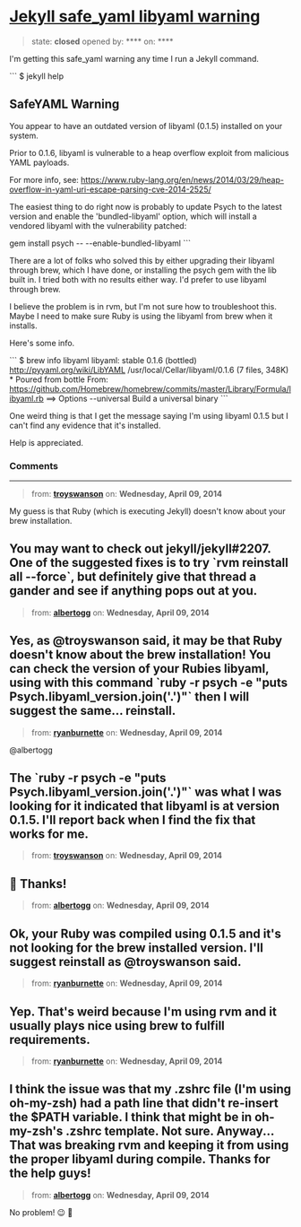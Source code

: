 # [Jekyll safe_yaml libyaml warning](https://github.com/jekyll/jekyll-help/issues/13)

> state: **closed** opened by: **** on: ****

I&#x27;m getting this safe_yaml warning any time I run a Jekyll command.

&#x60;&#x60;&#x60;
$ jekyll help

  SafeYAML Warning
  ----------------

  You appear to have an outdated version of libyaml (0.1.5) installed on your system.

  Prior to 0.1.6, libyaml is vulnerable to a heap overflow exploit from malicious YAML payloads.

  For more info, see:
  https://www.ruby-lang.org/en/news/2014/03/29/heap-overflow-in-yaml-uri-escape-parsing-cve-2014-2525/

  The easiest thing to do right now is probably to update Psych to the latest version and enable
  the &#x27;bundled-libyaml&#x27; option, which will install a vendored libyaml with the vulnerability patched:

  gem install psych -- --enable-bundled-libyaml
&#x60;&#x60;&#x60;

There are a lot of folks who solved this by either upgrading their libyaml through brew, which I have done, or installing the psych gem with the lib built in. I tried both with no results either way. I&#x27;d prefer to use libyaml through brew.

I believe the problem is in rvm, but I&#x27;m not sure how to troubleshoot this. Maybe I need to make sure Ruby is using the libyaml from brew when it installs.

Here&#x27;s some info.

&#x60;&#x60;&#x60;
$ brew info libyaml
libyaml: stable 0.1.6 (bottled)
http://pyyaml.org/wiki/LibYAML
/usr/local/Cellar/libyaml/0.1.6 (7 files, 348K) *
  Poured from bottle
From: https://github.com/Homebrew/homebrew/commits/master/Library/Formula/libyaml.rb
==&gt; Options
--universal
	Build a universal binary
&#x60;&#x60;&#x60;

One weird thing is that I get the message saying I&#x27;m using libyaml 0.1.5 but I can&#x27;t find any evidence that it&#x27;s installed.

Help is appreciated.

### Comments

---
> from: [**troyswanson**](https://github.com/jekyll/jekyll-help/issues/13#issuecomment-40009709) on: **Wednesday, April 09, 2014**

My guess is that Ruby (which is executing Jekyll) doesn&#x27;t know about your brew installation.

You may want to check out jekyll/jekyll#2207. One of the suggested fixes is to try &#x60;rvm reinstall all --force&#x60;, but definitely give that thread a gander and see if anything pops out at you.
---
> from: [**albertogg**](https://github.com/jekyll/jekyll-help/issues/13#issuecomment-40019153) on: **Wednesday, April 09, 2014**

Yes, as @troyswanson said, it may be that Ruby doesn&#x27;t know about the brew installation! You can check the version of your Rubies libyaml, using with this command &#x60;ruby -r psych -e &quot;puts Psych.libyaml_version.join(&#x27;.&#x27;)&quot;&#x60; then I will suggest the same... reinstall.
---
> from: [**ryanburnette**](https://github.com/jekyll/jekyll-help/issues/13#issuecomment-40021437) on: **Wednesday, April 09, 2014**

@albertogg 

The &#x60;ruby -r psych -e &quot;puts Psych.libyaml_version.join(&#x27;.&#x27;)&quot;&#x60; was what I was looking for it indicated that libyaml is at version 0.1.5. I&#x27;ll report back when I find the fix that works for me.
---
> from: [**troyswanson**](https://github.com/jekyll/jekyll-help/issues/13#issuecomment-40021471) on: **Wednesday, April 09, 2014**

:clap: Thanks!
---
> from: [**albertogg**](https://github.com/jekyll/jekyll-help/issues/13#issuecomment-40021603) on: **Wednesday, April 09, 2014**

Ok, your Ruby was compiled using 0.1.5 and it&#x27;s not looking for the brew installed version. I&#x27;ll suggest reinstall as @troyswanson said.
---
> from: [**ryanburnette**](https://github.com/jekyll/jekyll-help/issues/13#issuecomment-40022570) on: **Wednesday, April 09, 2014**

Yep. That&#x27;s weird because I&#x27;m using rvm and it usually plays nice using brew to fulfill requirements.
---
> from: [**ryanburnette**](https://github.com/jekyll/jekyll-help/issues/13#issuecomment-40022858) on: **Wednesday, April 09, 2014**

I think the issue was that my .zshrc file (I&#x27;m using oh-my-zsh) had a path line that didn&#x27;t re-insert the $PATH variable. I think that might be in oh-my-zsh&#x27;s .zshrc template. Not sure. Anyway... That was breaking rvm and keeping it from using the proper libyaml during compile. Thanks for the help guys!
---
> from: [**albertogg**](https://github.com/jekyll/jekyll-help/issues/13#issuecomment-40022947) on: **Wednesday, April 09, 2014**

No problem! :wink: :tada: 

